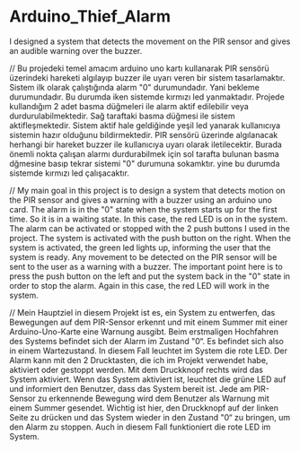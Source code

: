 # Arduino_Thief_Alarm
I designed a system that detects the movement on the PIR sensor and gives an audible warning over the buzzer.



// Bu projedeki temel amacım arduino uno kartı kullanarak PIR sensörü üzerindeki hareketi algılayıp buzzer ile uyarı veren bir sistem tasarlamaktır. Sistem ilk olarak çalıştığında alarm "0" durumundadır. Yani bekleme durumundadır. Bu durumda iken sistemde kırmızı led yanmaktadır. Projede kullandığım 2 adet basma düğmeleri ile alarm aktif edilebilir veya durdurulabilmektedir. Sağ taraftaki basma düğmesi ile sistem aktifleşmektedir. Sistem aktif hale geldiğinde yeşil led yanarak kullanıcıya sistemin hazır olduğunu bildirmektedir. PIR sensörü üzerinde algılanacak herhangi bir hareket buzzer ile kullanıcıya uyarı olarak iletilecektir. Burada önemli nokta çalışan alarmı durdurabilmek için sol tarafta bulunan basma dğmesine basıp tekrar sistemi "0" durumuna sokamktır. yine bu durumda sistemde kırmızı led çalışacaktır.


// My main goal in this project is to design a system that detects motion on the PIR sensor and gives a warning with a buzzer using an arduino uno card. The alarm is in the "0" state when the system starts up for the first time. So it is in a waiting state. In this case, the red LED is on in the system. The alarm can be activated or stopped with the 2 push buttons I used in the project. The system is activated with the push button on the right. When the system is activated, the green led lights up, informing the user that the system is ready. Any movement to be detected on the PIR sensor will be sent to the user as a warning with a buzzer. The important point here is to press the push button on the left and put the system back in the "0" state in order to stop the alarm. Again in this case, the red LED will work in the system.


// Mein Hauptziel in diesem Projekt ist es, ein System zu entwerfen, das Bewegungen auf dem PIR-Sensor erkennt und mit einem Summer mit einer Arduino-Uno-Karte eine Warnung ausgibt. Beim erstmaligen Hochfahren des Systems befindet sich der Alarm im Zustand "0“. Es befindet sich also in einem Wartezustand. In diesem Fall leuchtet im System die rote LED. Der Alarm kann mit den 2 Drucktasten, die ich im Projekt verwendet habe, aktiviert oder gestoppt werden. Mit dem Druckknopf rechts wird das System aktiviert. Wenn das System aktiviert ist, leuchtet die grüne LED auf und informiert den Benutzer, dass das System bereit ist. Jede am PIR-Sensor zu erkennende Bewegung wird dem Benutzer als Warnung mit einem Summer gesendet. Wichtig ist hier, den Druckknopf auf der linken Seite zu drücken und das System wieder in den Zustand "0“ zu bringen, um den Alarm zu stoppen. Auch in diesem Fall funktioniert die rote LED im System.
